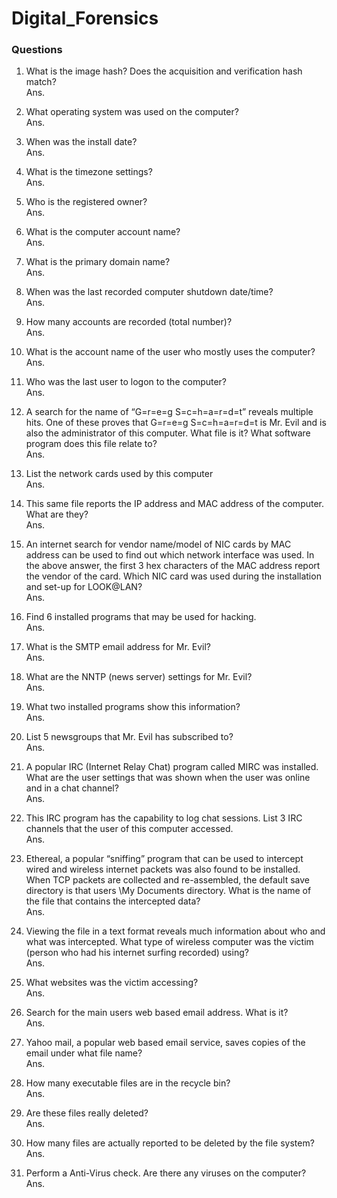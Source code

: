 # Digital_Forensics

### Questions
1. What is the image hash? Does the acquisition and verification hash match?<br/>
Ans.

2. What operating system was used on the computer?<br/>
Ans.

3. When was the install date?<br/>
Ans.

4. What is the timezone settings?<br/>
Ans.

5. Who is the registered owner?<br/>
Ans.

6. What is the computer account name?<br/>
Ans.

7. What is the primary domain name?<br/>
Ans.

8. When was the last recorded computer shutdown date/time?<br/>
Ans.

9. How many accounts are recorded (total number)?<br/>
Ans.

10. What is the account name of the user who mostly uses the computer?<br/>
Ans.

11. Who was the last user to logon to the computer?<br/>
Ans.

12. A search for the name of “G=r=e=g S=c=h=a=r=d=t” reveals multiple hits. One of these proves that G=r=e=g S=c=h=a=r=d=t is Mr. Evil and is also the administrator of this computer. What file is it? What software program does this file relate to?<br/>
Ans.

13.  List the network cards used by this computer<br/>
Ans.

14. This same file reports the IP address and MAC address of the computer. What are they?<br/>
Ans.

15. An internet search for vendor name/model of NIC cards by MAC address can be used to find out which network interface was used. In the above answer, the first 3 hex characters of the MAC address report the vendor of the card. Which NIC card was used during the installation and set-up for LOOK@LAN?<br/>
Ans.

16. Find 6 installed programs that may be used for hacking.<br/>
Ans.

17. What is the SMTP email address for Mr. Evil?<br/>
Ans.

18. What are the NNTP (news server) settings for Mr. Evil?<br/>
Ans.

19. What two installed programs show this information?<br/>
Ans.

20. List 5 newsgroups that Mr. Evil has subscribed to?<br/>
Ans.

21. A popular IRC (Internet Relay Chat) program called MIRC was installed.  What are the user settings that was shown when the user was online and in a chat channel?<br/>
Ans.

22. This IRC program has the capability to log chat sessions. List 3 IRC channels that the user of this computer accessed.<br/>
Ans.

23. Ethereal, a popular “sniffing” program that can be used to intercept wired and wireless internet packets was also found to be installed. When TCP packets are collected and re-assembled, the default save directory is that users \My Documents directory. What is the name of the file that contains the intercepted data?<br/>
Ans.

24. Viewing the file in a text format reveals much information about who and what was intercepted. What type of wireless computer was the victim (person who had his internet surfing recorded) using?<br/>
Ans.

25. What websites was the victim accessing?<br/>
Ans.

26. Search for the main users web based email address. What is it?<br/>
Ans.

27. Yahoo mail, a popular web based email service, saves copies of the email under what file name?<br/>
Ans.

28. How many executable files are in the recycle bin?<br/>
Ans.

29. Are these files really deleted?<br/>
Ans.

30. How many files are actually reported to be deleted by the file system?<br/>
Ans.

31. Perform a Anti-Virus check. Are there any viruses on the computer?<br/>
Ans.
